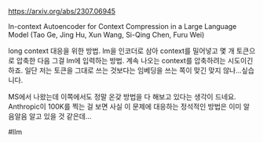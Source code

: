 https://arxiv.org/abs/2307.06945

In-context Autoencoder for Context Compression in a Large Language Model (Tao Ge, Jing Hu, Xun Wang, Si-Qing Chen, Furu Wei)

long context 대응을 위한 방법. lm을 인코더로 삼아 context를 밀어넣고 몇 개 토큰으로 압축한 다음 그걸 lm에 입력하는 방법. 계속 나오는 context를 압축하려는 시도이긴 하죠. 일단 저는 토큰을 그대로 쓰는 것보다는 임베딩을 쓰는 쪽이 맞긴 맞지 않나...싶습니다.

MS에서 나왔는데 이쪽에서도 정말 온갖 방법을 다 해보고 있다는 생각이 드네요. Anthropic이 100K를 찍는 걸 보면 사실 이 문제에 대응하는 정석적인 방법은 이미 알음알음 알고 있을 것 같은데...

#llm 